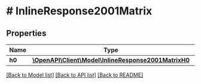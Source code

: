 # # InlineResponse2001Matrix

## Properties

Name | Type | Description | Notes
------------ | ------------- | ------------- | -------------
**h0** | [**\OpenAPI\Client\Model\InlineResponse2001MatrixH0**](InlineResponse2001MatrixH0.md) |  | [optional]

[[Back to Model list]](../../README.md#models) [[Back to API list]](../../README.md#endpoints) [[Back to README]](../../README.md)
